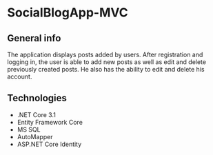 # SocialBlogApp-MVC

## General info
The application displays posts added by users. After registration and logging in, the user is able to add new posts as well as edit and delete previously created posts. He also has the ability to edit and delete his account.

## Technologies
* .NET Core 3.1
* Entity Framework Core
* MS SQL
* AutoMapper
* ASP.NET Core Identity

